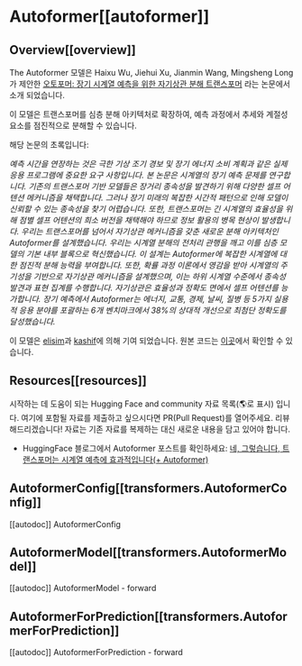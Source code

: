 <!--Copyright 2023 The HuggingFace Team. All rights reserved.

Licensed under the Apache License, Version 2.0 (the "License"); you may not use this file except in compliance with
the License. You may obtain a copy of the License at

http://www.apache.org/licenses/LICENSE-2.0

Unless required by applicable law or agreed to in writing, software distributed under the License is distributed on
an "AS IS" BASIS, WITHOUT WARRANTIES OR CONDITIONS OF ANY KIND, either express or implied. See the License for the
specific language governing permissions and limitations under the License.

⚠️ Note that this file is in Markdown but contain specific syntax for our doc-builder (similar to MDX) that may not be
rendered properly in your Markdown viewer.

-->

# Autoformer[[autoformer]]

## Overview[[overview]]

The Autoformer 모델은 Haixu Wu, Jiehui Xu, Jianmin Wang, Mingsheng Long가 제안한 [오토포머: 장기 시계열 예측을 위한 자기상관 분해 트랜스포머](https://arxiv.org/abs/2106.13008) 라는 논문에서 소개 되었습니다.

이 모델은 트랜스포머를 심층 분해 아키텍처로 확장하여, 예측 과정에서 추세와 계절성 요소를 점진적으로 분해할 수 있습니다.

해당 논문의 초록입니다:

*예측 시간을 연장하는 것은 극한 기상 조기 경보 및 장기 에너지 소비 계획과 같은 실제 응용 프로그램에 중요한 요구 사항입니다. 본 논문은 시계열의 장기 예측 문제를 연구합니다. 기존의 트랜스포머 기반 모델들은 장거리 종속성을 발견하기 위해 다양한 셀프 어텐션 메커니즘을 채택합니다. 그러나 장기 미래의 복잡한 시간적 패턴으로 인해 모델이 신뢰할 수 있는 종속성을 찾기 어렵습니다. 또한, 트랜스포머는 긴 시계열의 효율성을 위해 점별 셀프 어텐션의 희소 버전을 채택해야 하므로 정보 활용의 병목 현상이 발생합니다. 우리는 트랜스포머를 넘어서 자기상관 메커니즘을 갖춘 새로운 분해 아키텍처인 Autoformer를 설계했습니다. 우리는 시계열 분해의 전처리 관행을 깨고 이를 심층 모델의 기본 내부 블록으로 혁신했습니다. 이 설계는 Autoformer에 복잡한 시계열에 대한 점진적 분해 능력을 부여합니다. 또한, 확률 과정 이론에서 영감을 받아 시계열의 주기성을 기반으로 자기상관 메커니즘을 설계했으며, 이는 하위 시계열 수준에서 종속성 발견과 표현 집계를 수행합니다. 자기상관은 효율성과 정확도 면에서 셀프 어텐션를 능가합니다. 장기 예측에서 Autoformer는 에너지, 교통, 경제, 날씨, 질병 등 5가지 실용적 응용 분야를 포괄하는 6개 벤치마크에서 38%의 상대적 개선으로 최첨단 정확도를 달성했습니다.*

이 모델은 [elisim](https://huggingface.co/elisim)과 [kashif](https://huggingface.co/kashif)에 의해 기여 되었습니다.
원본 코드는 [이곳](https://github.com/thuml/Autoformer)에서 확인할 수 있습니다.

## Resources[[resources]]

시작하는 데 도움이 되는 Hugging Face and community 자료 목록(🌎로 표시) 입니다. 여기에 포함될 자료를 제출하고 싶으시다면 PR(Pull Request)를 열어주세요. 리뷰 해드리겠습니다! 자료는 기존 자료를 복제하는 대신 새로운 내용을 담고 있어야 합니다.

- HuggingFace 블로그에서 Autoformer 포스트를 확인하세요: [네, 그렇습니다, 트랜스포머는 시계열 예측에 효과적입니다(+ Autoformer)](https://huggingface.co/blog/autoformer)

## AutoformerConfig[[transformers.AutoformerConfig]]

[[autodoc]] AutoformerConfig

## AutoformerModel[[transformers.AutoformerModel]]

[[autodoc]] AutoformerModel
    - forward

## AutoformerForPrediction[[transformers.AutoformerForPrediction]]

[[autodoc]] AutoformerForPrediction
    - forward
